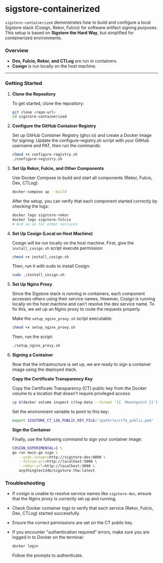 # sigstore-containerized

`sigstore-containerized` demonstrates how to build and configure a local Sigstore stack (Cosign, Rekor, Fulcio) for software artifact signing purposes. This setup is based on **Sigstore the Hard Way**, but simplified for containerized environments.

### Overview

- **Dex, Fulcio, Rekor, and CTLog** are run in containers.
- **Cosign** is run locally on the host machine.

---

### Getting Started

1. **Clone the Repository**

   To get started, clone the repository:

   ```bash
   git clone <repo-url>
   cd sigstore-containerized
   ```

2. **Configure the GitHub Container Registry**

   Set up GitHub Container Registry (ghcr.io) and create a Docker image for signing. Update the configure-registry.sh script with your GitHub username and PAT, then run the commands:

   ```bash
   chmod +x configure-registry.sh
   ./configure-registry.sh
   ```

3. **Set Up Rekor, Fulcio, and Other Components**

   Use Docker Compose to build and start all components (Rekor, Fulcio, Dex, CTLog):

   ```bash
   docker-compose up --build
   ```

   After the setup, you can verify that each component started correctly by checking the logs:

   ```bash
   docker logs sigstore-rekor
   docker logs sigstore-fulcio
   # And so on for other services
   ```

4. **Set Up Cosign (Local on Host Machine)**

   Cosign will be run locally on the host machine. First, give the `install_cosign.sh` script execute permission:

   ```bash
   chmod +x install_cosign.sh
   ```

   Then, run it with sudo to install Cosign:

   ```bash
   sudo ./install_cosign.sh
   ```

5. **Set Up Nginx Proxy**

   Since the Sigstore stack is running in containers, each component accesses others using their service names. However, Cosign is running locally on the host machine and can't resolve the dex service name. To fix this, we set up an Nginx proxy to route the requests properly.

   Make the `setup_nginx_proxy.sh` script executable:

   ```bash
   chmod +x setup_nginx_proxy.sh
   ```

   Then, run the script:

   ```bash
   ./setup_nginx_proxy.sh
   ```

6. **Signing a Container**

   Now that the infrastructure is set up, we are ready to sign a container image using the deployed stack.

   **Copy the Certificate Transparency Key**

   Copy the Certificate Transparency (CT) public key from the Docker volume to a location that doesn't require privileged access:

   ```bash
   cp $(docker volume inspect ctlog-data --format '{{ .Mountpoint }}')/ctfe_public.pem "/path/to/ctfe_public.pem"
   ```

   Set the environment variable to point to this key:

   ```bash
   export SIGSTORE_CT_LOG_PUBLIC_KEY_FILE="/path/to/ctfe_public.pem"
   ```

   **Sign the Container**

   Finally, use the following command to sign your container image:

   ```bash
   COSIGN_EXPERIMENTAL=1 \
   go run main.go sign \
      --oidc-issuer=http://sigstore-dex:6000 \
      --fulcio-url=http://localhost:5000 \
      --rekor-url=http://localhost:3000 \
      anythingtest24b/sigstore-thw:latest
   ```

### Troubleshooting

- If cosign is unable to resolve service names like `sigstore-dex`, ensure that the Nginx proxy is correctly set up and running.
- Check Docker container logs to verify that each service (Rekor, Fulcio, Dex, CTLog) started successfully.
- Ensure the correct permissions are set on the CT public key.
- If you encounter "authentication required" errors, make sure you are logged in to Docker on the terminal:

   ```bash
   docker login
   ```

   Follow the prompts to authenticate.